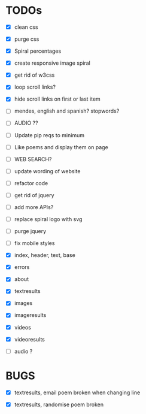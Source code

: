 # TODOs

- [x] clean css
- [x] purge css
- [x] Spiral percentages
- [x] create responsive image spiral
- [x] get rid of w3css
- [x] loop scroll links?
- [x] hide scroll links on first or last item
- [ ] mendes, english and spanish? stopwords?
- [ ] AUDIO ??
- [ ] Update pip reqs to minimum
- [ ] Like poems and display them on page
- [ ] WEB SEARCH?
- [ ] update wording of website
- [ ] refactor code
- [ ] get rid of jquery
- [ ] add more APIs?
- [ ] replace spiral logo with svg
- [ ] purge jquery
- [ ] fix mobile styles


- [x] index, header, text, base
- [x] errors
- [x] about
- [x] textresults
- [x] images
- [x] imageresults
- [x] videos
- [x] videoresults
- [ ] audio ?







# BUGS

- [x] textresults, email poem broken when changing line
- [x] textresults, randomise poem broken



